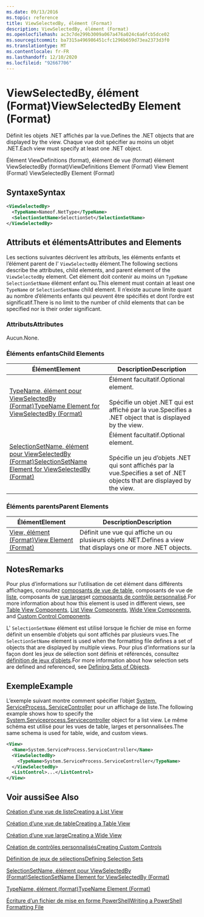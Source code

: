 ```yaml
---
ms.date: 09/13/2016
ms.topic: reference
title: ViewSelectedBy, élément (Format)
description: ViewSelectedBy, élément (Format)
ms.openlocfilehash: ac3c7de299b3009a067a476a024c6a6fcb5dce02
ms.sourcegitcommit: ba7315a496986451cfc1296b659d73ea2373d3f0
ms.translationtype: MT
ms.contentlocale: fr-FR
ms.lasthandoff: 12/10/2020
ms.locfileid: "92667706"
---
```

# <a name="viewselectedby-element-format"></a><span data-ttu-id="d9565-103">ViewSelectedBy, élément (Format)</span><span class="sxs-lookup"><span data-stu-id="d9565-103">ViewSelectedBy Element (Format)</span></span>

<span data-ttu-id="d9565-104">Définit les objets .NET affichés par la vue.</span><span class="sxs-lookup"><span data-stu-id="d9565-104">Defines the .NET objects that are displayed by the view.</span></span> <span data-ttu-id="d9565-105">Chaque vue doit spécifier au moins un objet .NET.</span><span class="sxs-lookup"><span data-stu-id="d9565-105">Each view must specify at least one .NET object.</span></span>

<span data-ttu-id="d9565-106">Élément ViewDefinitions (format), élément de vue (format) élément ViewSelectedBy (format)</span><span class="sxs-lookup"><span data-stu-id="d9565-106">ViewDefinitions Element (Format) View Element (Format) ViewSelectedBy Element (Format)</span></span>

## <a name="syntax"></a><span data-ttu-id="d9565-107">Syntaxe</span><span class="sxs-lookup"><span data-stu-id="d9565-107">Syntax</span></span>

```xml
<ViewSelectedBy>
  <TypeName>Nameof.NetType</TypeName>
  <SelectionSetName>SelectionSet</SelectionSetName>
</ViewSelectedBy>
```

## <a name="attributes-and-elements"></a><span data-ttu-id="d9565-108">Attributs et éléments</span><span class="sxs-lookup"><span data-stu-id="d9565-108">Attributes and Elements</span></span>

<span data-ttu-id="d9565-109">Les sections suivantes décrivent les attributs, les éléments enfants et l’élément parent de l' `ViewSelectedBy` élément.</span><span class="sxs-lookup"><span data-stu-id="d9565-109">The following sections describe the attributes, child elements, and parent element of the `ViewSelectedBy` element.</span></span> <span data-ttu-id="d9565-110">Cet élément doit contenir au moins un `TypeName` `SelectionSetName` élément enfant ou.</span><span class="sxs-lookup"><span data-stu-id="d9565-110">This element must contain at least one `TypeName` or `SelectionSetName` child element.</span></span> <span data-ttu-id="d9565-111">Il n’existe aucune limite quant au nombre d’éléments enfants qui peuvent être spécifiés et dont l’ordre est significatif.</span><span class="sxs-lookup"><span data-stu-id="d9565-111">There is no limit to the number of child elements that can be specified nor is their order significant.</span></span>

### <a name="attributes"></a><span data-ttu-id="d9565-112">Attributs</span><span class="sxs-lookup"><span data-stu-id="d9565-112">Attributes</span></span>

<span data-ttu-id="d9565-113">Aucun.</span><span class="sxs-lookup"><span data-stu-id="d9565-113">None.</span></span>

### <a name="child-elements"></a><span data-ttu-id="d9565-114">Éléments enfants</span><span class="sxs-lookup"><span data-stu-id="d9565-114">Child Elements</span></span>

|<span data-ttu-id="d9565-115">Élément</span><span class="sxs-lookup"><span data-stu-id="d9565-115">Element</span></span>|<span data-ttu-id="d9565-116">Description</span><span class="sxs-lookup"><span data-stu-id="d9565-116">Description</span></span>|
|-------------|-----------------|
|[<span data-ttu-id="d9565-117">TypeName, élément pour ViewSelectedBy (Format)</span><span class="sxs-lookup"><span data-stu-id="d9565-117">TypeName Element for ViewSelectedBy (Format)</span></span>](./typename-element-for-viewselectedby-format.md)|<span data-ttu-id="d9565-118">Élément facultatif.</span><span class="sxs-lookup"><span data-stu-id="d9565-118">Optional element.</span></span><br /><br /> <span data-ttu-id="d9565-119">Spécifie un objet .NET qui est affiché par la vue.</span><span class="sxs-lookup"><span data-stu-id="d9565-119">Specifies a .NET object that is displayed by the view.</span></span>|
|[<span data-ttu-id="d9565-120">SelectionSetName, élément pour ViewSelectedBy (Format)</span><span class="sxs-lookup"><span data-stu-id="d9565-120">SelectionSetName Element for ViewSelectedBy (Format)</span></span>](./selectionsetname-element-for-viewselectedby-format.md)|<span data-ttu-id="d9565-121">Élément facultatif.</span><span class="sxs-lookup"><span data-stu-id="d9565-121">Optional element.</span></span><br /><br /> <span data-ttu-id="d9565-122">Spécifie un jeu d’objets .NET qui sont affichés par la vue.</span><span class="sxs-lookup"><span data-stu-id="d9565-122">Specifies a set of .NET objects that are displayed by the view.</span></span>|

### <a name="parent-elements"></a><span data-ttu-id="d9565-123">Éléments parents</span><span class="sxs-lookup"><span data-stu-id="d9565-123">Parent Elements</span></span>

|<span data-ttu-id="d9565-124">Élément</span><span class="sxs-lookup"><span data-stu-id="d9565-124">Element</span></span>|<span data-ttu-id="d9565-125">Description</span><span class="sxs-lookup"><span data-stu-id="d9565-125">Description</span></span>|
|-------------|-----------------|
|[<span data-ttu-id="d9565-126">View, élément (Format)</span><span class="sxs-lookup"><span data-stu-id="d9565-126">View Element (Format)</span></span>](./view-element-format.md)|<span data-ttu-id="d9565-127">Définit une vue qui affiche un ou plusieurs objets .NET.</span><span class="sxs-lookup"><span data-stu-id="d9565-127">Defines a view that displays one or more .NET objects.</span></span>|

## <a name="remarks"></a><span data-ttu-id="d9565-128">Notes</span><span class="sxs-lookup"><span data-stu-id="d9565-128">Remarks</span></span>

<span data-ttu-id="d9565-129">Pour plus d’informations sur l’utilisation de cet élément dans différents affichages, consultez [composants de vue de table](./creating-a-table-view.md), composants de vue de [liste](./creating-a-list-view.md), composants de [vue larges](./creating-a-wide-view.md)et [composants de contrôle personnalisé](./creating-custom-controls.md).</span><span class="sxs-lookup"><span data-stu-id="d9565-129">For more information about how this element is used in different views, see [Table View Components](./creating-a-table-view.md), [List View Components](./creating-a-list-view.md), [Wide View Components](./creating-a-wide-view.md), and [Custom Control Components](./creating-custom-controls.md).</span></span>

<span data-ttu-id="d9565-130">L' `SelectionSetName` élément est utilisé lorsque le fichier de mise en forme définit un ensemble d’objets qui sont affichés par plusieurs vues.</span><span class="sxs-lookup"><span data-stu-id="d9565-130">The `SelectionSetName` element is used when the formatting file defines a set of objects that are displayed by multiple views.</span></span> <span data-ttu-id="d9565-131">Pour plus d’informations sur la façon dont les jeux de sélection sont définis et référencés, consultez [définition de jeux d’objets](./defining-selection-sets.md).</span><span class="sxs-lookup"><span data-stu-id="d9565-131">For more information about how selection sets are defined and referenced, see [Defining Sets of Objects](./defining-selection-sets.md).</span></span>

## <a name="example"></a><span data-ttu-id="d9565-132">Exemple</span><span class="sxs-lookup"><span data-stu-id="d9565-132">Example</span></span>

<span data-ttu-id="d9565-133">L’exemple suivant montre comment spécifier l’objet [System. ServiceProcess. ServiceController](/dotnet/api/System.ServiceProcess.ServiceController) pour un affichage de liste.</span><span class="sxs-lookup"><span data-stu-id="d9565-133">The following example shows how to specify the [System.Serviceprocess.Servicecontroller](/dotnet/api/System.ServiceProcess.ServiceController) object for a list view.</span></span> <span data-ttu-id="d9565-134">Le même schéma est utilisé pour les vues de table, larges et personnalisées.</span><span class="sxs-lookup"><span data-stu-id="d9565-134">The same schema is used for table, wide, and custom views.</span></span>

```xml
<View>
  <Name>System.ServiceProcess.ServiceController</Name>
  <ViewSelectedBy>
    <TypeName>System.ServiceProcess.ServiceController</TypeName>
  </ViewSelectedBy>
  <ListControl>...</ListControl>
</View>
```

## <a name="see-also"></a><span data-ttu-id="d9565-135">Voir aussi</span><span class="sxs-lookup"><span data-stu-id="d9565-135">See Also</span></span>

[<span data-ttu-id="d9565-136">Création d’une vue de liste</span><span class="sxs-lookup"><span data-stu-id="d9565-136">Creating a List View</span></span>](./creating-a-list-view.md)

[<span data-ttu-id="d9565-137">Création d’une vue de table</span><span class="sxs-lookup"><span data-stu-id="d9565-137">Creating a Table View</span></span>](./creating-a-table-view.md)

[<span data-ttu-id="d9565-138">Création d’une vue large</span><span class="sxs-lookup"><span data-stu-id="d9565-138">Creating a Wide View</span></span>](./creating-a-wide-view.md)

[<span data-ttu-id="d9565-139">Création de contrôles personnalisés</span><span class="sxs-lookup"><span data-stu-id="d9565-139">Creating Custom Controls</span></span>](./creating-custom-controls.md)

[<span data-ttu-id="d9565-140">Définition de jeux de sélections</span><span class="sxs-lookup"><span data-stu-id="d9565-140">Defining Selection Sets</span></span>](./defining-selection-sets.md)

[<span data-ttu-id="d9565-141">SelectionSetName, élément pour ViewSelectedBy (Format)</span><span class="sxs-lookup"><span data-stu-id="d9565-141">SelectionSetName Element for ViewSelectedBy (Format)</span></span>](./selectionsetname-element-for-viewselectedby-format.md)

[<span data-ttu-id="d9565-142">TypeName, élément (format)</span><span class="sxs-lookup"><span data-stu-id="d9565-142">TypeName Element (Format)</span></span>](./typename-element-for-viewselectedby-format.md)

[<span data-ttu-id="d9565-143">Écriture d’un fichier de mise en forme PowerShell</span><span class="sxs-lookup"><span data-stu-id="d9565-143">Writing a PowerShell Formatting File</span></span>](./writing-a-powershell-formatting-file.md)

